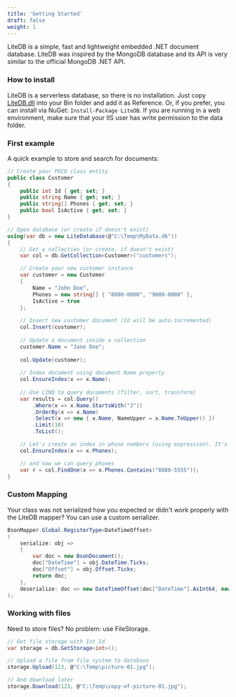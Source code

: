 ```yaml
---
title: 'Getting Started'
draft: false
weight: 1
---
```


LiteDB is a simple, fast and lightweight embedded .NET document database. LiteDB was inspired by the MongoDB database and its API is very similar to the official MongoDB .NET API.

### How to install

LiteDB is a serverless database, so there is no installation. Just copy [LiteDB.dll](https://github.com/mbdavid/LiteDB/releases) into your Bin folder and add it as Reference. Or, if you prefer, you can install via NuGet: `Install-Package LiteDB`. If you are running in a web environment, make sure that your IIS user has write permission to the data folder.

### First example

A quick example to store and search for documents:

```C#
// Create your POCO class entity
public class Customer
{
    public int Id { get; set; }
    public string Name { get; set; }
    public string[] Phones { get; set; }
    public bool IsActive { get; set; }
}

// Open database (or create if doesn't exist)
using(var db = new LiteDatabase(@"C:\Temp\MyData.db"))
{
    // Get a collection (or create, if doesn't exist)
    var col = db.GetCollection<Customer>("customers");

    // Create your new customer instance
    var customer = new Customer
    { 
        Name = "John Doe", 
        Phones = new string[] { "8000-0000", "9000-0000" }, 
        IsActive = true
    };
	
    // Insert new customer document (Id will be auto-incremented)
    col.Insert(customer);
	
    // Update a document inside a collection
    customer.Name = "Jane Doe";
	
    col.Update(customer);
	
    // Index document using document Name property
    col.EnsureIndex(x => x.Name);
	
    // Use LINQ to query documents (filter, sort, transform)
    var results = col.Query()
        .Where(x => x.Name.StartsWith("J"))
        .OrderBy(x => x.Name)
        .Select(x => new { x.Name, NameUpper = x.Name.ToUpper() })
        .Limit(10)
        .ToList();

    // Let's create an index in phone numbers (using expression). It's a multikey index
    col.EnsureIndex(x => x.Phones); 

    // and now we can query phones
    var r = col.FindOne(x => x.Phones.Contains("8888-5555"));
}
```


### Custom Mapping

Your class was not serialized how you expected or didn't work properly with the LiteDB mapper? You can use a custom serializer.


```C#
BsonMapper.Global.RegisterType<DateTimeOffset>
(
    serialize: obj =>
    {
        var doc = new BsonDocument();
        doc["DateTime"] = obj.DateTime.Ticks;
        doc["Offset"] = obj.Offset.Ticks;
        return doc;
    },
    deserialize: doc => new DateTimeOffset(doc["DateTime"].AsInt64, new TimeSpan(doc["Offset"].AsInt64))
);

```

### Working with files

Need to store files? No problem: use FileStorage.

```C#
// Get file storage with Int Id
var storage = db.GetStorage<int>();

// Upload a file from file system to database
storage.Upload(123, @"C:\Temp\picture-01.jpg");

// And download later
storage.Download(123, @"C:\Temp\copy-of-picture-01.jpg");
```